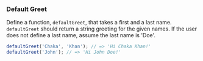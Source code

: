 ### Default Greet

Define a function, `defaultGreet`, that takes a first and a last name.
`defaultGreet` should return a string greeting for the given names. If the user
does not define a last name, assume the last name is 'Doe'.

```javascript
defaultGreet('Chaka', 'Khan'); // => 'Hi Chaka Khan!'
defaultGreet('John'); // => 'Hi John Doe!'
```
